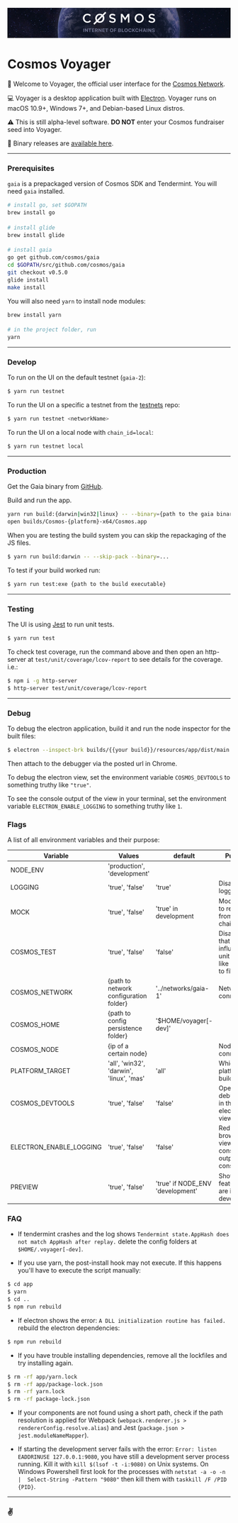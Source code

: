 ![the cosmos network](cosmos-github.jpg)

# Cosmos Voyager

👋 Welcome to Voyager, the official user interface for the [Cosmos Network](https://cosmos.network/).

💻 Voyager is a desktop application built with [Electron](https://github.com/electron/electron). Voyager runs on macOS 10.9+, Windows 7+, and Debian-based Linux distros.

⚠️ This is still alpha-level software. __DO NOT__ enter your Cosmos fundraiser seed into Voyager.

🎉 Binary releases are [available here](https://github.com/cosmos/voyager/releases).

---

### Prerequisites

`gaia` is a prepackaged version of Cosmos SDK and Tendermint. You will need `gaia` installed.

```bash
# install go, set $GOPATH
brew install go

# install glide
brew install glide

# install gaia
go get github.com/cosmos/gaia
cd $GOPATH/src/github.com/cosmos/gaia
git checkout v0.5.0
glide install
make install
```

You will also need `yarn` to install node modules:

```bash
brew install yarn

# in the project folder, run
yarn
```

---

### Develop

To run on the UI on the default testnet (`gaia-2`):
```bash
$ yarn run testnet
```

To run the UI on a specific a testnet from the [testnets](https://github.com/tendermint/testnets) repo:
```bash
$ yarn run testnet <networkName>
```

To run the UI on a local node with `chain_id=local`:
```bash
$ yarn run testnet local
```

---

### Production
Get the Gaia binary from [GitHub](`https://github.com/cosmos/gaia/releases`).

Build and run the app.
```bash
yarn run build:{darwin|win32|linux} -- --binary={path to the gaia binary}
open builds/Cosmos-{platform}-x64/Cosmos.app
```

When you are testing the build system you can skip the repackaging of the JS files.
```bash
$ yarn run build:darwin -- --skip-pack --binary=...
```

To test if your build worked run:
```bash
$ yarn run test:exe {path to the build executable}
```

---

### Testing

The UI is using [Jest](https://facebook.github.io/jest) to run unit tests.

```bash
$ yarn run test
```

To check test coverage, run the command above and then open an http-server at `test/unit/coverage/lcov-report` to see details for the coverage.
i.e.:

```bash
$ npm i -g http-server
$ http-server test/unit/coverage/lcov-report
```

---

### Debug

To debug the electron application, build it and run the node inspector for the built files:

```bash
$ electron --inspect-brk builds/{{your build}}/resources/app/dist/main.js
```

Then attach to the debugger via the posted url in Chrome.

To debug the electron view, set the environment variable `COSMOS_DEVTOOLS` to something truthy like `"true"`.

To see the console output of the view in your terminal, set the environment variable `ELECTRON_ENABLE_LOGGING` to something truthy like `1`.

### Flags

A list of all environment variables and their purpose:

|Variable|Values|default|Purpose|
|--|--|--|--|
|NODE_ENV|'production', 'development'|||
|LOGGING|'true', 'false'|'true'|Disable logging|
|MOCK|'true', 'false'|'true' in development|Mock data to receive from the chain|
|COSMOS_TEST|'true', 'false'|'false'|Disable code that influences unit tests, like logging to files|
|COSMOS_NETWORK|{path to network configuration folder}|'../networks/gaia-1'|Network to connect to|
|COSMOS_HOME|{path to config persistence folder}|'$HOME/voyager[-dev]'||
|COSMOS_NODE|{ip of a certain node}||Node to connect to|
|PLATFORM_TARGET|'all', 'win32', 'darwin', 'linux', 'mas'|'all'|Which platform to build for|
|COSMOS_DEVTOOLS|'true', 'false'|'false'|Open the debug panel in the electron view|
|ELECTRON_ENABLE_LOGGING|'true', 'false'|'false'|Redirect the browser view console output to the console|
|PREVIEW|'true', 'false'|'true' if NODE_ENV 'development'|Show/Hide features that are in development|


### FAQ

- If tendermint crashes and the log shows `Tendermint state.AppHash does not match AppHash after replay.` delete the config folders at `$HOME/.voyager[-dev]`.

- If you use yarn, the post-install hook may not execute. If this happens you'll have to execute the script manually:
```bash
$ cd app
$ yarn
$ cd ..
$ npm run rebuild
```

- If electron shows the error: `A DLL initialization routine has failed.` rebuild the electron dependencies:
```bash
$ npm run rebuild
```

- If you have trouble installing dependencies, remove all the lockfiles and try installing again.
```bash
$ rm -rf app/yarn.lock
$ rm -rf app/package-lock.json
$ rm -rf yarn.lock
$ rm -rf package-lock.json
```

- If your components are not found using a short path, check if the path resolution is applied for Webpack (`webpack.renderer.js > rendererConfig.resolve.alias`) and Jest (`package.json > jest.moduleNameMapper`).

- If starting the development server fails with the error: `Error: listen EADDRINUSE 127.0.0.1:9080`, you have still a development server process running. Kill it with `kill $(lsof -t -i:9080)` on Unix systems. On Windows Powershell first look for the processes with `netstat -a -o -n |  Select-String -Pattern "9080"` then kill them with `taskkill /F /PID {PID}`.

---

### ✌️
